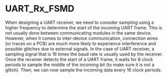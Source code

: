 # UART_Rx_FSMD
 
When designing a UART receiver, we need to consider sampling using a higher frequency to determine 
the start of the incoming UART frame. This is not usually done between communicating modules in the 
same device. However, when it comes to inter-device communication, connection wires (or traces on a 
PCB) are much more likely to experience interference and possible glitches due to external signals.
In the case of UART receiver, a sampling signal that is 16 times the baud rate is usually used by the 
receiver.
Once the receiver detects the start of a UART frame, it waits for 8 clock periods to sample the middle of 
the incoming bit (to make sure it is not a glitch). Then, we can now sample the incoming data every 16 
clock periods.
